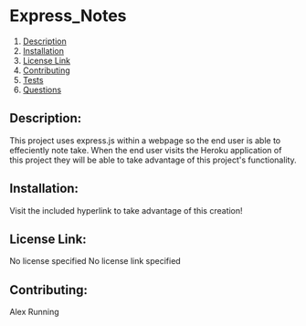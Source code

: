 # Express_Notes

1. [Description](#description)
2. [Installation](#installation)
3. [License Link](#licenselink)
4. [Contributing](#contributing)
5. [Tests](#tests)
6. [Questions](#questions)
## Description:
This project uses express.js within a webpage so the end user is able to effeciently note take. When the end user visits the Heroku application of this project they will be able to take advantage of this project's functionality.
## Installation:
Visit the included hyperlink to take advantage of this creation!
## License Link:
No license specified
No license link specified
## Contributing:
Alex Running